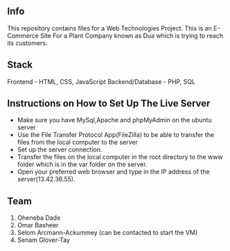 ## Info

This repository contains files for a Web Technologies Project.
This is an E-Commerce Site For a Plant Company known as Dua which is trying to reach its customers.

## Stack

Frontend - HTML, CSS, JavaScript
Backend/Database - PHP, SQL

## Instructions on How to Set Up The Live Server
- Make sure you have MySql,Apache and phpMyAdmin on the ubuntu server
- Use the File Transfer Protocol App(FileZilla) to be able to transfer the files from the local computer to the server
- Set up the server connection. 
- Transfer the files on the local computer in the root directory to the www folder which is in the var folder on the server.
- Open your preferred web browser and type in the IP address of the server(13.42.36.55).


## Team

1. Oheneba Dade
2. Omar Basheer
3. Selom Arcmann-Ackummey (can be contacted to start the VM) 
4. Senam Glover-Tay
